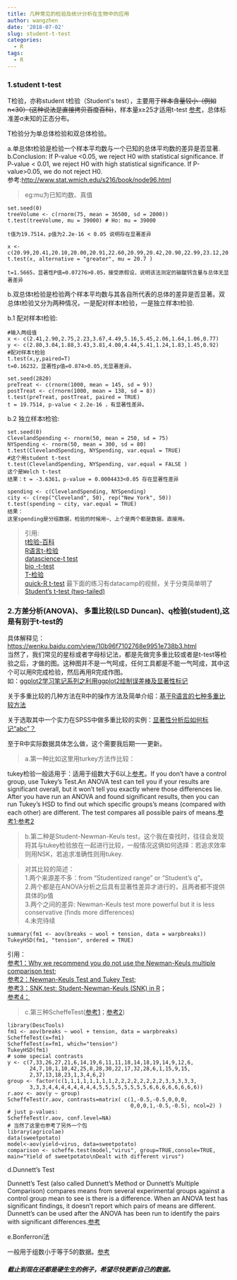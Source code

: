 ```yaml
---
title: 几种常见的检验及统计分析在生物中的应用
author: wangzhen
date: '2018-07-02'
slug: student-t-test
categories:
  - R
tags:
  - R
---
```


### 1.student t-test 

T检验，亦称student t检验（Student's test），主要用于~~样本含量较小（例如n<30）(这种说法是直接拷贝百度百科)~~，样本量x≥25才适用t-test [参考](http://www.stat.wmich.edu/s216/book/node97.html)，总体标准差σ未知的正态分布。

T检验分为单总体检验和双总体检验。

a.单总体t检验是检验一个样本平均数与一个已知的总体平均数的差异是否显著.<br>
b.Conclusion: If P-value <0.05, we reject H0 with statistical significance. If P-value < 0.01, we reject H0 with high statistical significance. If P-value>0.05, we do not reject H0. <br>
参考:http://www.stat.wmich.edu/s216/book/node96.html

> eg:mu为已知均数、真值

```{r}
set.seed(0)
treeVolume <- c(rnorm(75, mean = 36500, sd = 2000))
t.test(treeVolume, mu = 39000) # Ho: mu = 39000

t值为19.7514，p值为2.2e-16 < 0.05 说明存在显著差异

x <- c(20.99,20.41,20.10,20.00,20.91,22.60,20.99,20.42,20.90,22.99,23.12,20.89)
t.test(x, alternative = "greater", mu = 20.7 )

t=1.5665，显著性P值=0.07276>0.05，接受原假设，说明该法测定的碳酸钙含量与总体无显著差异

```
b.双总体t检验是检验两个样本平均数与其各自所代表的总体的差异是否显著。双总体t检验又分为两种情况，一是配对样本t检验，一是独立样本t检验.

b.1 配对样本t检验:

```{r}
#输入两组值
x <- c(2.41,2.90,2.75,2.23,3.67,4.49,5.16,5.45,2.06,1.64,1.06,0.77)
y <- c(2.80,3.04,1.88,3.43,3.81,4.00,4.44,5.41,1.24,1.83,1.45,0.92)
#配对样本t检验
t.test(x,y,paired=T)
t=0.16232，显著性p值=0.874>0.05,无显著差异。

set.seed(2820)
preTreat <- c(rnorm(1000, mean = 145, sd = 9))
postTreat <- c(rnorm(1000, mean = 138, sd = 8))
t.test(preTreat, postTreat, paired = TRUE)
t = 19.7514, p-value < 2.2e-16 ，有显著性差异。

```

b.2 独立样本t检验:

```{r}
set.seed(0)
ClevelandSpending <- rnorm(50, mean = 250, sd = 75)
NYSpending <- rnorm(50, mean = 300, sd = 80)
t.test(ClevelandSpending, NYSpending, var.equal = TRUE)
#这个用student t-test
t.test(ClevelandSpending, NYSpending, var.equal = FALSE )
这个是Welch t-test
结果：t = -3.6361，p-value = 0.0004433<0.05 存在显著性差异

spending <- c(ClevelandSpending, NYSpending)
city <- c(rep("Cleveland", 50), rep("New York", 50))
t.test(spending ~ city, var.equal = TRUE)
结果：
这里spending是分组数据，检验的时候用~、上个是两个都是数据，直接用。

```
> 引用:<br>[t检验-百科](https://baike.baidu.com/item/t%E6%A3%80%E9%AA%8C/9910799?fr=aladdin)<br>
> [R语言t-检验](https://blog.csdn.net/tiaaaaa/article/details/58130363)<br>
> [datascience-t test](https://datascienceplus.com/t-tests/)<br>
> [bio -t-test](https://rcompanion.org/rcompanion/d_02.html)<br>
> [T-检验](https://blog.csdn.net/m0_37777649/article/details/74937242)<br>
> [quick-R t-test](https://www.statmethods.net/stats/ttest.html) 最下面的练习有datacamp的视频，关于分类简单明了<br>
> [Student’s t-test (two-tailed)](https://stats.idre.ucla.edu/other/mult-pkg/faq/general/faq-what-are-the-differences-between-one-tailed-and-two-tailed-tests/)


### 2.方差分析(ANOVA)、 多重比较(LSD Duncan)、q检验(student),这是有别于t-test的

具体解释见：https://wenku.baidu.com/view/10b96f7102768e9951e738b3.html <br>
当然了，我们常见的星标或者字母标记法，都是先做完多重比较或者是t-test等检验之后，才做的图。这种图并不是一气呵成，任何工具都是不能一气呵成，其中这个可以用R完成检验，然后再用R完成作图。<br>
如：[ggplot2学习笔记系列之利用ggplot2绘制误差棒及显著性标记](http://ytlogos.coding.me/2017/06/25/ggplot2%E5%AD%A6%E4%B9%A0%E7%AC%94%E8%AE%B0%E7%B3%BB%E5%88%97%E4%B9%8B%E5%88%A9%E7%94%A8ggplot2%E7%BB%98%E5%88%B6%E8%AF%AF%E5%B7%AE%E6%A3%92%E5%8F%8A%E6%98%BE%E8%91%97%E6%80%A7%E6%A0%87%E8%AE%B0/)

关于多重比较的几种方法在R中的操作方法及简单介绍：[基于R语言的七种多重比较方法](https://baijiahao.baidu.com/s?id=1579153609724028605&wfr=spider&for=pc)

关于选取其中一个实力在SPSS中做多重比较的实例：[显著性分析后如何标记“abc”？](https://www.sohu.com/a/205866813_278730)

至于R中实际数据具体怎么做，这个需要我后期一一更新。

> a.第一种比如这里用turkey方法作比较：

tukey检验一般适用于：适用于组数大于6以上[参考](http://www.dxy.cn/bbs/thread/30756924#30756924)。If you don’t have a control group, use Tukey’s Test.An ANOVA test can tell you if your results are significant overall, but it won’t tell you exactly where those differences lie. After you have run an ANOVA and found significant results, then you can run Tukey’s HSD to find out which specific groups’s means (compared with each other) are different. The test compares all possible pairs of means.[参考1](http://www.statisticshowto.com/tukey-test-honest-significant-difference/);[参考2](http://www2.hawaii.edu/~taylor/z631/multcomp.pdf)

> b.第二种是Student-Newman-Keuls test，这个我在查找时，往往会发现将其与tukey检验放在一起进行比较，一般情况这俩如何选择：若追求效率则用NSK，若追求准确性则用tukey.

> 对其比较的简述：<br>
> 1.两个来源差不多：from “Studentized range” or “Student’s q”。 <br>
> 2.两个都是在ANOVA分析之后具有显著性差异才进行的，且两者都不提供具体的p值 <br>
> 3.两个之间的差异: Newman-Keuls test more powerful but it is less conservative (finds more differences) <br>
> 4.未完待续

```{r}
summary(fm1 <- aov(breaks ~ wool + tension, data = warpbreaks))
TukeyHSD(fm1, "tension", ordered = TRUE)
```
引用：<br>
[参考1：Why we recommend you do not use the Newman-Keuls multiple comparison test](https://www.graphpad.com/support/faq/why-we-recommend-you-do-not-use-the-newman-keuls-multiple-comparison-test/);<br>[参考2：Newman-Keuls Test and Tukey Test](https://www.utdallas.edu/~herve/abdi-NewmanKeuls2010-pretty.pdf);<br>[参考3：SNK.test: Student-Newman-Keuls (SNK) in R](https://rdrr.io/cran/agricolae/man/SNK.test.html)；<br>[参考4：](https://www.uvm.edu/~dhowell/gradstat/psych341/lectures/AnovaReviewFolder/class2.html)<br>

> c.第三种ScheffeTest([参考1](https://rdrr.io/cran/DescTools/man/ScheffeTest.html)；[参考2](https://www.rdocumentation.org/packages/agricolae/versions/1.2-8/topics/scheffe.test))<br>
```{r}
library(DescTools)
fm1 <- aov(breaks ~ wool + tension, data = warpbreaks)
ScheffeTest(x=fm1)
ScheffeTest(x=fm1, which="tension")
TukeyHSD(fm1)
# some special contrasts
y <- c(7,33,26,27,21,6,14,19,6,11,11,18,14,18,19,14,9,12,6,
       24,7,10,1,10,42,25,8,28,30,22,17,32,28,6,1,15,9,15,
       2,37,13,18,23,1,3,4,6,2)
group <- factor(c(1,1,1,1,1,1,1,1,2,2,2,2,2,2,2,2,3,3,3,3,3,
       3,3,3,4,4,4,4,4,4,4,4,5,5,5,5,5,5,5,5,6,6,6,6,6,6,6,6))
r.aov <- aov(y ~ group)
ScheffeTest(r.aov, contrasts=matrix( c(1,-0.5,-0.5,0,0,0,
                                       0,0,0,1,-0.5,-0.5), ncol=2) )
# just p-values:
ScheffeTest(r.aov, conf.level=NA)
# 当然了这里也参考了另外一个包
library(agricolae)
data(sweetpotato)
model<-aov(yield~virus, data=sweetpotato)
comparison <- scheffe.test(model,"virus", group=TRUE,console=TRUE,
main="Yield of sweetpotato\nDealt with different virus")
```

d.Dunnett’s Test

Dunnett’s Test (also called Dunnett’s Method or Dunnett’s Multiple Comparison) compares means from several experimental groups against a control group mean to see is there is a difference. When an ANOVA test has 
significant findings, it doesn’t report which pairs of means are different. Dunnett’s can be used after the  ANOVA has been run to identify the pairs with significant differences.[参考](http://www.statisticshowto.com/dunnetts-test/)

e.Bonferroni法

一般用于组数小于等于5的数据。[参考](http://www.dxy.cn/bbs/thread/30756924#30756924)


##### 截止到现在还都是硬生生的例子，希望尽快更新自己的数据。


